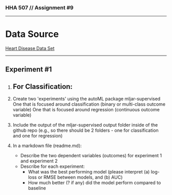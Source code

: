 ### HHA 507 // Assignment #9

---
# Data Source
[Heart Disease Data Set](https://www.kaggle.com/datasets/rashikrahmanpritom/heart-attack-analysis-prediction-dataset)

---
## Experiment #1
1. For Classification:
    - 



3. Create two 'experiments' using the autoML package mljar-supervised 
One that is focused around classification (binary or multi-class outcome variable)
One that is focused around regression (continuous outcome variable) 
4. Include the output of the mljar-supervised output folder inside of the github repo (e.g., so there should be 2 folders - one for classification and one for regression) 

5. In a markdown file (readme.md): 
    - Describe the two dependent variables (outcomes) for experiment 1 and experiment 2 
    - Describe for each experiment: 
        - What was the best performing model (please interpret (a) log-loss or RMSE between models, and (b) AUC) 
        - How much better (? if any) did the model perform compared to baseline